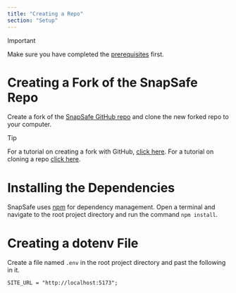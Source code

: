 ```yaml
---
title: "Creating a Repo"
section: "Setup"
---
```


> [!IMPORTANT]
> Make sure you have completed the [prerequisites](/docs/prerequisites) first.

# Creating a Fork of the SnapSafe Repo

Create a fork of the [SnapSafe GitHub repo](https://github.com/SnapSafe/SnapSafe) and clone the new forked repo to your computer.

> [!TIP]
> For a tutorial on creating a fork with GitHub, [click here](https://docs.github.com/en/pull-requests/collaborating-with-pull-requests/working-with-forks/fork-a-repo).
> For a tutorial on cloning a repo [click here](https://docs.github.com/en/repositories/creating-and-managing-repositories/cloning-a-repository).

# Installing the Dependencies

SnapSafe uses [npm](https://www.npmjs.com/) for dependency management. Open a terminal and navigate to the root project directory and run the command `npm install`.

# Creating a dotenv File

Create a file named `.env` in the root project directory and past the following in it.

```
SITE_URL = "http://localhost:5173";
```
